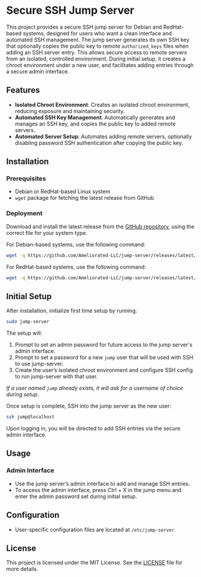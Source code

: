 # Secure SSH Jump Server

This project provides a secure SSH jump server for Debian and RedHat-based systems, designed for users who want a clean interface and automated SSH management. The jump server generates its own SSH key that optionally copies the public key to remote `authorized_keys` files when adding an SSH server entry. This allows secure access to remote servers from an isolated, controlled environment. During initial setup, it creates a chroot environment under a new user, and facilitates adding entries through a secure admin interface.

## Features

- **Isolated Chroot Environment**: Creates an isolated chroot environment, reducing exposure and maintaining security.
- **Automated SSH Key Management**: Automatically generates and manages an SSH key, and copies the public key to added remote servers.
- **Automated Server Setup**: Automates adding remote servers, optionally disabling password SSH authentication after copying the public key.

## Installation

### Prerequisites

- Debian or RedHat-based Linux system
- `wget` package for fetching the latest release from GitHub

### Deployment

Download and install the latest release from the [GitHub repository](https://github.com/Ameliorated-LLC/jump-server), using the correct file for your system type.

For Debian-based systems, use the following command:

```bash
wget -q https://github.com/Ameliorated-LLC/jump-server/releases/latest/download/jump-server.deb && sudo dpkg -i jump-server.deb && rm jump-server.deb
```

For RedHat-based systems, use the following command:

```bash
wget -q https://github.com/Ameliorated-LLC/jump-server/releases/latest/download/jump-server.rpm && sudo rpm -ivh jump-server.rpm && rm jump-server.rpm
```

## Initial Setup

After installation, initialize first time setup by running:

```bash
sudo jump-server
```

The setup will:

1. Prompt to set an admin password for future access to the jump server's admin interface.
2. Prompt to set a password for a new `jump` user that will be used with SSH to use jump-server.
3. Create the user’s isolated chroot environment and configure SSH config to run jump-server with that user.

*If a user named `jump` already exists, it will ask for a username of choice during setup.*

Once setup is complete, SSH into the jump server as the new user:

```bash
ssh jump@localhost
```

Upon logging in, you will be directed to add SSH entries via the secure admin interface.

## Usage

### Admin Interface

- Use the jump server’s admin interface to add and manage SSH entries.
- To access the admin interface, press Ctrl + X in the jump menu and enter the admin password set during initial setup.

## Configuration

- User-specific configuration files are located at `/etc/jump-server`.

## License

This project is licensed under the MIT License. See the [LICENSE](https://github.com/Ameliorated-LLC/jump-server/blob/main/LICENSE) file for more details.